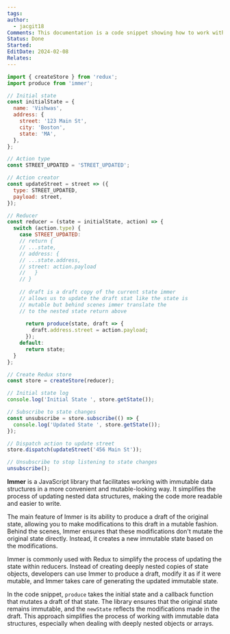 ```yaml
---
tags: 
author:
  - jacgit18
Comments: This documentation is a code snippet showing how to work with immer.
Status: Done
Started: 
EditDate: 2024-02-08
Relates:
---
```

```jsx
import { createStore } from 'redux';
import produce from 'immer';

// Initial state
const initialState = {
  name: 'Vishwas',
  address: {
    street: '123 Main St',
    city: 'Boston',
    state: 'MA',
  },
};

// Action type
const STREET_UPDATED = 'STREET_UPDATED';

// Action creator
const updateStreet = street => ({
  type: STREET_UPDATED,
  payload: street,
});

// Reducer
const reducer = (state = initialState, action) => {
  switch (action.type) {
    case STREET_UPDATED:
    // return {
	// ...state,
	// address: {
	// ...state.address,
	// street: action.payload
	//	 }
	// }
	
	// draft is a draft copy of the current state immer
	// allows us to update the draft stat like the state is
	// mutable but behind scenes immer translate the
	// to the nested state return above
	
      return produce(state, draft => {
        draft.address.street = action.payload;
      });
    default:
      return state;
  }
};

// Create Redux store
const store = createStore(reducer);

// Initial state log
console.log('Initial State ', store.getState());

// Subscribe to state changes
const unsubscribe = store.subscribe(() => {
  console.log('Updated State ', store.getState());
});

// Dispatch action to update street
store.dispatch(updateStreet('456 Main St'));

// Unsubscribe to stop listening to state changes
unsubscribe();
```

**Immer** is a JavaScript library that facilitates working with immutable data structures in a more convenient and mutable-looking way. It simplifies the process of updating nested data structures, making the code more readable and easier to write.

The main feature of Immer is its ability to produce a draft of the original state, allowing you to make modifications to this draft in a mutable fashion. Behind the scenes, Immer ensures that these modifications don't mutate the original state directly. Instead, it creates a new immutable state based on the modifications.

Immer is commonly used with Redux to simplify the process of updating the state within reducers. Instead of creating deeply nested copies of state objects, developers can use Immer to produce a draft, modify it as if it were mutable, and Immer takes care of generating the updated immutable state.

In the code snippet, `produce` takes the initial state and a callback function that mutates a draft of that state. The library ensures that the original state remains immutable, and the `newState` reflects the modifications made in the draft. This approach simplifies the process of working with immutable data structures, especially when dealing with deeply nested objects or arrays.
